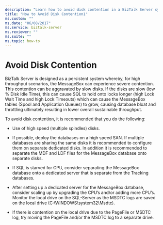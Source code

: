 ```yaml
---
description: "Learn how to avoid disk contention in a BizTalk Server system."
title: "How to Avoid Disk Contention1"
ms.custom: ""
ms.date: "06/08/2017"
ms.service: biztalk-server
ms.reviewer: ""
ms.suite: ""
ms.topic: how-to
---
```

# Avoid Disk Contention

BizTalk Server is designed as a persistent system whereby, for high throughput scenarios, the MessageBox can experience severe contention. This contention can be aggravated by slow disks. If the disks are slow (low % Disk Idle Time), this can cause SQL to hold onto locks longer (high Lock Wait Time and high Lock Timeouts) which can cause the MessageBox tables (Spool and Application Queues) to grow, causing database bloat and throttling ultimately resulting in lower overall sustainable throughput.  
  
To avoid disk contention, it is recommended that you do the following:  
  
- Use of high speed (multiple spindles) disks.  
  
- If possible, deploy the databases on a high speed SAN. If multiple databases are sharing the same disks it is recommended to configure them on separate dedicated disks. In addition it is recommended to separate the MDF and LDF files for the MessageBox database onto separate disks.  
  
- If SQL is starved for CPU, consider separating the MessageBox database onto a dedicated server that is separate from the Tracking databases.  
  
- After setting up a dedicated server for the MessageBox database, consider scaling up by upgrading the CPU’s and/or adding more CPU’s. Monitor the local drive on the SQL-Server as the MSDTC logs are saved on the local drive (C:\WINDOWS\system32\Msdtc).  
  
- If there is contention on the local drive due to the PageFile or MSDTC log, try moving the PageFile and/or the MSDTC log to a separate drive.
